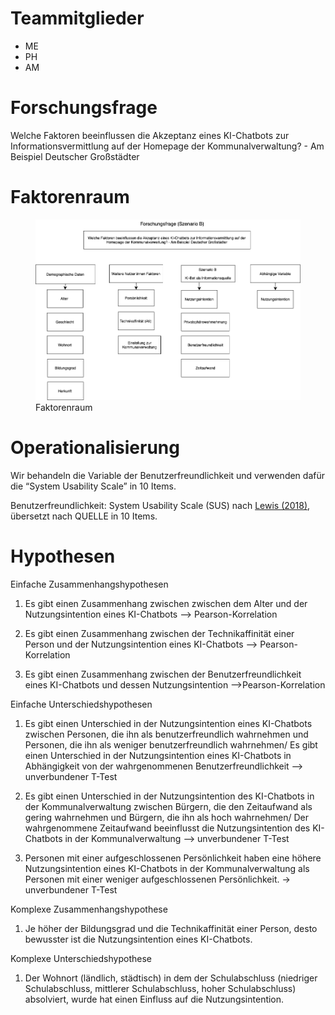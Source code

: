 # Teammitglieder

-   ME
-   PH
-   AM

# Forschungsfrage

Welche Faktoren beeinflussen die Akzeptanz eines KI-Chatbots zur
Informationsvermittlung auf der Homepage der Kommunalverwaltung? - Am
Beispiel Deutscher Großstädter

# Faktorenraum

<figure>
<img src="readme_files/FaktorenraumNEU.drawio.png" alt="Faktorenraum" />
<figcaption aria-hidden="true">Faktorenraum</figcaption>
</figure>

# Operationalisierung

Wir behandeln die Variable der Benutzerfreundlichkeit und verwenden
dafür die “System Usability Scale” in 10 Items.

Benutzerfreundlichkeit: System Usability Scale (SUS) nach [Lewis
(2018)](https://doi.org/10.1080/10447318.2018.1455307 "Lewis, J. R. (2018). The System Usability Scale: Past, Present, and Future. International Journal of Human-Computer Interaction, 34(7), 577–590. https://doi.org/10.1080/10447318.2018.1455307"),
übersetzt nach QUELLE in 10 Items.

# Hypothesen

Einfache Zusammenhangshypothesen

1.  Es gibt einen Zusammenhang zwischen zwischen dem Alter und der
    Nutzungsintention eines KI-Chatbots —&gt; Pearson-Korrelation

2.  Es gibt einen Zusammenhang zwischen der Technikaffinität einer
    Person und der Nutzungsintention eines KI-Chatbots —&gt;
    Pearson-Korrelation

3.  Es gibt einen Zusammenhang zwischen der Benutzerfreundlichkeit eines
    KI-Chatbots und dessen Nutzungsintention —&gt;Pearson-Korrelation

Einfache Unterschiedshypothesen

1.  Es gibt einen Unterschied in der Nutzungsintention eines KI-Chatbots
    zwischen Personen, die ihn als benutzerfreundlich wahrnehmen und
    Personen, die ihn als weniger benutzerfreundlich wahrnehmen/ Es gibt
    einen Unterschied in der Nutzungsintention eines KI-Chatbots in
    Abhängigkeit von der wahrgenommenen Benutzerfreundlichkeit —&gt;
    unverbundener T-Test

2.  Es gibt einen Unterschied in der Nutzungsintention des KI-Chatbots
    in der Kommunalverwaltung zwischen Bürgern, die den Zeitaufwand als
    gering wahrnehmen und Bürgern, die ihn als hoch wahrnehmen/ Der
    wahrgenommene Zeitaufwand beeinflusst die Nutzungsintention des
    KI-Chatbots in der Kommunalverwaltung —&gt; unverbundener T-Test

3.  Personen mit einer aufgeschlossenen Persönlichkeit haben eine höhere
    Nutzungsintention eines KI-Chatbots in der Kommunalverwaltung als
    Personen mit einer weniger aufgeschlossenen Persönlichkeit. -&gt;
    unverbundener T-Test

Komplexe Zusammenhangshypothese

1.  Je höher der Bildungsgrad und die Technikaffinität einer Person,
    desto bewusster ist die Nutzungsintention eines KI-Chatbots.

Komplexe Unterschiedshypothese

1.  Der Wohnort (ländlich, städtisch) in dem der Schulabschluss
    (niedriger Schulabschluss, mittlerer Schulabschluss, hoher
    Schulabschluss) absolviert, wurde hat einen Einfluss auf die
    Nutzungsintention.
